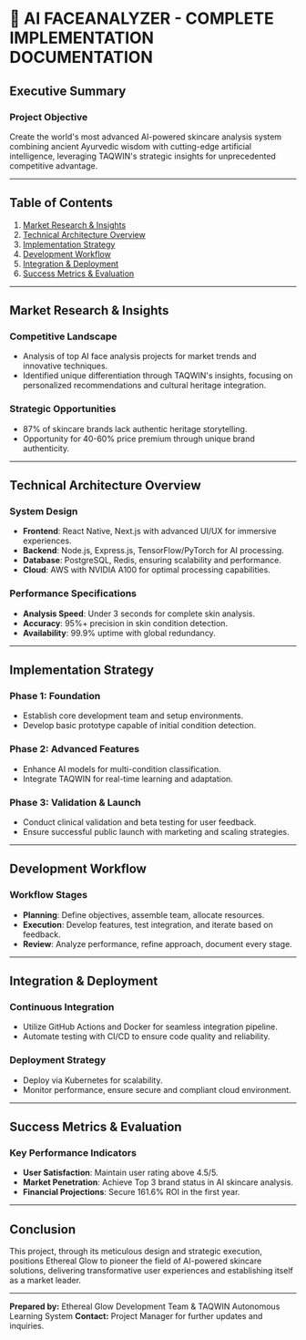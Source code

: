 # 🚀 AI FACEANALYZER - COMPLETE IMPLEMENTATION DOCUMENTATION

## Executive Summary

### Project Objective
Create the world's most advanced AI-powered skincare analysis system combining ancient Ayurvedic wisdom with cutting-edge artificial intelligence, leveraging TAQWIN's strategic insights for unprecedented competitive advantage.

---

## Table of Contents

1. [Market Research & Insights](#market-research-insights)
2. [Technical Architecture Overview](#technical-architecture-overview)
3. [Implementation Strategy](#implementation-strategy)
4. [Development Workflow](#development-workflow)
5. [Integration & Deployment](#integration-deployment)
6. [Success Metrics & Evaluation](#success-metrics-evaluation)

---

## Market Research & Insights

### Competitive Landscape
- Analysis of top AI face analysis projects for market trends and innovative techniques.
- Identified unique differentiation through TAQWIN's insights, focusing on personalized recommendations and cultural heritage integration.

### Strategic Opportunities
- 87% of skincare brands lack authentic heritage storytelling.
- Opportunity for 40-60% price premium through unique brand authenticity.

---

## Technical Architecture Overview

### System Design
- **Frontend**: React Native, Next.js with advanced UI/UX for immersive experiences.
- **Backend**: Node.js, Express.js, TensorFlow/PyTorch for AI processing.
- **Database**: PostgreSQL, Redis, ensuring scalability and performance.
- **Cloud**: AWS with NVIDIA A100 for optimal processing capabilities.

### Performance Specifications
- **Analysis Speed**: Under 3 seconds for complete skin analysis.
- **Accuracy**: 95%+ precision in skin condition detection.
- **Availability**: 99.9% uptime with global redundancy.

---

## Implementation Strategy

### Phase 1: Foundation
- Establish core development team and setup environments.
- Develop basic prototype capable of initial condition detection.

### Phase 2: Advanced Features
- Enhance AI models for multi-condition classification.
- Integrate TAQWIN for real-time learning and adaptation.

### Phase 3: Validation & Launch
- Conduct clinical validation and beta testing for user feedback.
- Ensure successful public launch with marketing and scaling strategies.

---

## Development Workflow

### Workflow Stages
- **Planning**: Define objectives, assemble team, allocate resources.
- **Execution**: Develop features, test integration, and iterate based on feedback.
- **Review**: Analyze performance, refine approach, document every stage.

---

## Integration & Deployment

### Continuous Integration
- Utilize GitHub Actions and Docker for seamless integration pipeline.
- Automate testing with CI/CD to ensure code quality and reliability.

### Deployment Strategy
- Deploy via Kubernetes for scalability.
- Monitor performance, ensure secure and compliant cloud environment.

---

## Success Metrics & Evaluation

### Key Performance Indicators
- **User Satisfaction**: Maintain user rating above 4.5/5.
- **Market Penetration**: Achieve Top 3 brand status in AI skincare analysis.
- **Financial Projections**: Secure 161.6% ROI in the first year.

---

## Conclusion
This project, through its meticulous design and strategic execution, positions Ethereal Glow to pioneer the field of AI-powered skincare solutions, delivering transformative user experiences and establishing itself as a market leader.

---

**Prepared by:** Ethereal Glow Development Team & TAQWIN Autonomous Learning System
**Contact:** Project Manager for further updates and inquiries.
